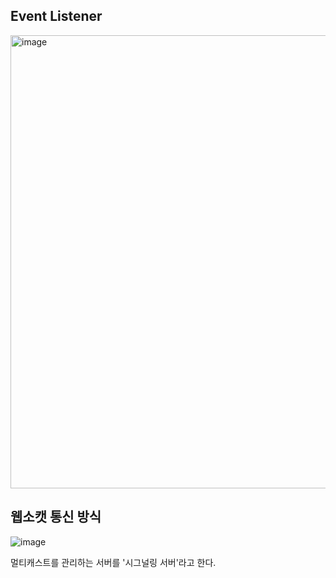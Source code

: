 

## Event Listener

<img width="725" alt="image" src="https://github.com/Subak-Uncle/Subak-Uncle/assets/115992753/c766b89d-061c-47cc-9ae6-aa4635736a73">



## 웹소캣 통신 방식



![image](https://github.com/Subak-Uncle/Subak-Uncle/assets/115992753/453d1b18-90d8-49ea-9b47-382903c9e054)



멀티캐스트를 관리하는 서버를 '시그널링 서버'라고 한다.